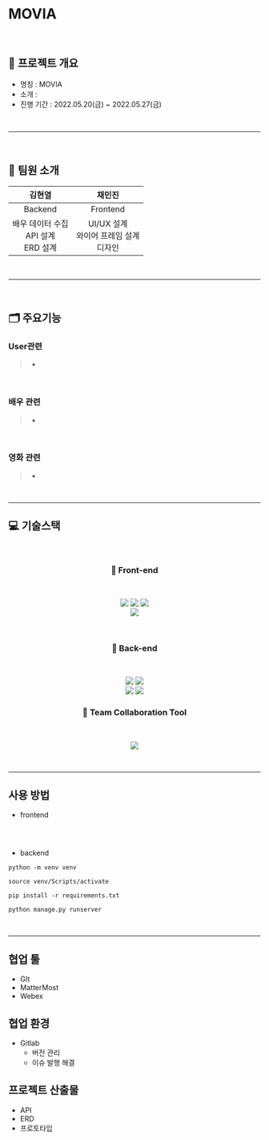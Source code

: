#  MOVIA


</br>

## 📌 프로젝트 개요

- 명칭 : MOVIA
- 소개 : 
- 진행 기간 : 2022.05.20(금) ~ 2022.05.27(금)

</br>

---

</br>

## 🧑 팀원 소개

|                     김현열                     |                      채민진                      |
| :--------------------------------------------: | :----------------------------------------------: |
|                    Backend                     |                     Frontend                     |
| 배우 데이터 수집<br /> API 설계<br /> ERD 설계 | UI/UX 설계<br /> 와이어 프레임 설계<br /> 디자인 |

</br>

----

</br>

## 🗂️  주요기능

### User관련

> + 

</br>

### 배우 관련

> + 

</br>

### 영화 관련

> + 

</br>

----

## 💻 기술스택

</br>




<h3><center>💫 Front-end</center></h3>

</br>

<p align="center">
<img  src="https://img.shields.io/badge/HTML5-E34F26?style=for-the-badge&logo=HTML5&logoColor=white"> <img  src="https://img.shields.io/badge/CSS3-1572B6?style=for-the-badge&logo=CSS3&logoColor=white"> <img  src="https://img.shields.io/badge/JavaScript-F7DF1E?style=for-the-badge&logo=JavaScript&logoColor=white">
</br>
<img  src="https://img.shields.io/badge/Visual Studio Code-007ACC?style=for-the-badge&logo=Visual Studio Code&logoColor=white">
</p>

</br>

<h3><center>💫 Back-end</center></h3>

</br>

<p align="center">
<img  src="https://img.shields.io/badge/Python-3776AB?style=for-the-badge&logo=Python&logoColor=white">
<img  src="https://img.shields.io/badge/Django-092E20?style=for-the-badge&logo=Django&logoColor=white">
</br>
<img  src="https://img.shields.io/badge/Selenium-43B02A?style=for-the-badge&logo=Selenium&logoColor=white">
<img  src="https://img.shields.io/badge/Visual Studio Code-007ACC?style=for-the-badge&logo=Visual Studio Code&logoColor=white">

</p>

<h3><center>💫 Team Collaboration Tool</center></h3>

</br>

<p align="center">
<img  src="https://img.shields.io/badge/Mattermost-0058CC?style=for-the-badge&logo=Mattermost&logoColor=white">
</p>

</br>

----

## 사용 방법

- frontend

```

```

</br>

- backend

```
python -m venv venv

source venv/Scripts/activate

pip install -r requirements.txt

python manage.py runserver
```

</br>

----

## 협업 툴

- GIt
- MatterMost
- Webex



## 협업 환경

- Gitlab
  - 버전 관리
  - 이슈 발행 해결



## 프로젝트 산출물

- API
- ERD
- 프로토타입


